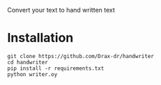 Convert your text to hand written text

# Installation
```
git clone https://github.com/Drax-dr/handwriter
cd handwriter
pip install -r requirements.txt
python writer.oy
```
